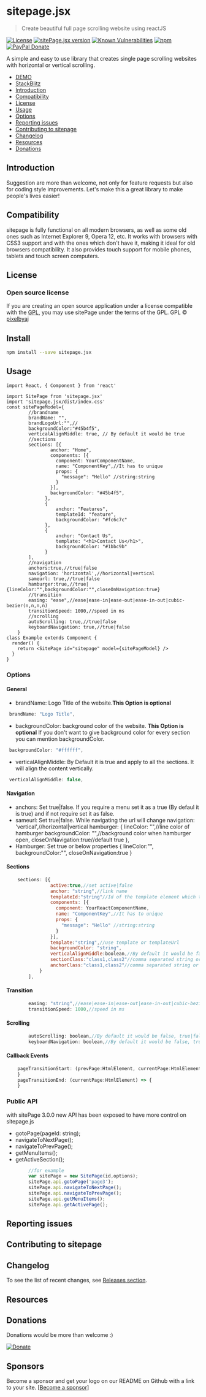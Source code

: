 # sitepage.jsx

> Create beautiful full page scrolling website using reactJS

[![License](https://img.shields.io/badge/License-GPL-blue.svg)](https://www.gnu.org/licenses/gpl-3.0.en.html)
[![sitePage.jsx version](https://img.shields.io/npm/v/sitepage.jsx/latest)](https://www.npmjs.com/package/sitepage.js)
[![Known Vulnerabilities](https://snyk.io/test/github/pixelbyaj/sitePage.jsx/badge.svg?targetFile=package.json)](https://snyk.io/test/github/pixelbyaj/sitePage.jsx?targetFile=package.json)
[![npm](https://img.shields.io/npm/dt/sitepage.jsx.svg)](https://www.npmjs.com/package/sitepage.jsx)
[![PayPal Donate](https://img.shields.io/badge/donate-PayPal.me-ff69b4.svg)](https://www.paypal.me/pixelbyaj)

A simple and easy to use library that creates single page scrolling websites with horizontal or vertical scrolling.
- [DEMO](https://www.pixelbyaj.com/sitepage/)
- [StackBlitz](https://stackblitz.com/edit/sitepagejsx)
- [Introduction](https://github.com/pixelbyaj/sitepage.jsx#introduction)
- [Compatibility](https://github.com/pixelbyaj/sitepage.jsx#compatibility)
- [License](https://github.com/pixelbyaj/sitepage.jsx#license)
- [Usage](https://github.com/pixelbyaj/sitepage.jsx#usage)
- [Options](https://github.com/pixelbyaj/sitepage.jsx#options)
- [Reporting issues](https://github.com/pixelbyaj/sitepage.jsx#reporting-issues)
- [Contributing to sitepage](https://github.com/pixelbyaj/sitepage.jsx#contributing-to-sitepagejs)
- [Changelog](https://github.com/pixelbyaj/sitepage.jsx#changelog)
- [Resources](https://github.com/pixelbyaj/sitepage.jsx#resources)
- [Donations](https://github.com/pixelbyaj/sitepage.jsx#donations)

## Introduction
Suggestion are more than welcome, not only for feature requests but also for coding style improvements.
Let's make this a great library to make people's lives easier!

## Compatibility
sitepage is fully functional on all modern browsers, as well as some old ones such as Internet Explorer 9, Opera 12, etc.
It works with browsers with CSS3 support and with the ones which don't have it, making it ideal for old browsers compatibility.
It also provides touch support for mobile phones, tablets and touch screen computers.

## License

### Open source license
If you are creating an open source application under a license compatible with the [GPL](https://www.gnu.org/licenses/gpl-3.0.en.html), you may use sitePage under the terms of the GPL.
GPL © [pixelbyaj](https://github.com/pixelbyaj)
## Install

```bash
npm install --save sitepage.jsx
```

## Usage

```tsx
import React, { Component } from 'react'

import SitePage from 'sitepage.jsx'
import 'sitepage.jsx/dist/index.css'
const sitePageModel={
        //brandname
        brandName: "",
        brandLogoUrl:"",//
        backgroundColor:"#45b4f5",
        verticalAlignMiddle: true, // By default it would be true
        //sections
        sections: [{
                anchor: "Home",
                components: [{
                  component: YourComponentName,
                  name: "ComponentKey",//It has to unique
                  props: {
                    "message": "Hello" //string:string
                  }
                }],
                backgroundColor: "#45b4f5",
              },
              {
                  anchor: "Features",
                  templateId: "feature",
                  backgroundColor: "#fc6c7c"
              },
              {
                  anchor: "Contact Us",
                  template: "<h1>Contact Us</h1>",
                  backgroundColor: "#1bbc9b"
              }
        ],
        //navigation
	    anchors:true,//true|false
        navigation: 'horizontal',//horizontal|vertical
        sameurl: true,//true|false
        hamburger:true,//true|{lineColor:"",backgroundColor:"",closeOnNavigation:true}
        //transition
        easing: "ease",//ease|ease-in|ease-out|ease-in-out|cubic-bezier(n,n,n,n)
        transitionSpeed: 1000,//speed in ms
        //scrolling
        autoScrolling: true,//true|false
        keyboardNavigation: true,//true|false
    }
class Example extends Component {
  render() {
    return <SitePage id="sitepage" model={sitePageModel} />
  }
}
```

### Options
#### General

* brandName: Logo Title of the website.**This Option is optional**
```javascript
 brandName: "Logo Title",
```
* backgroundColor: background color of the website. **This Option is optional** If you don't want to give background color for every section you can mention backgroundColor.
```javascript
 backgroundColor: "#ffffff",
```
* verticalAlignMiddle: By Default it is true and apply to all the sections. It will align the content vertically.
```javascript
 verticalAlignMiddle: false,
```
#### Navigation
* anchors: Set true|false. If you require a menu set it as a true (By defaul it is true) and if not require set it as false.
* sameurl: Set true|false. While navigating the url will change
        navigation: 'vertical',//horizontal|vertical
        hamburger: {
            lineColor: "",//line color of hamburger
            backgroundColor: "",//background color when hamburger open,
            closeOnNavigation:true//default true
        },
* Hamburger: Set true or below properties
    {
        lineColor:"",
        backgroundColor:"",
        closeOnNavigation:true
    }
#### Sections
```javascript
    sections: [{
                active:true,//set active|false
                anchor: "string",//link name
                templateId:"string"//Id of the template element which to be render
                components: [{
                  component: YourReactComponentName,
                  name: "ComponentKey",//It has to unique
                  props: {
                    "message": "Hello" //string:string
                  }
                }],
                template:"string",//use template or templateUrl
                backgroundColor: "string",
                verticalAlignMiddle:boolean,//By default it would be false, true|false
                sectionClass:"class1,class2"//comma separated string or string array class to be apply on sections
                anchorClass:"class1,class2"//comma separated string or string array class to be apply on sections
            }
        ],
```
#### Transition
```javascript
        easing: "string",//ease|ease-in|ease-out|ease-in-out|cubic-bezier(n,n,n,n)
        transitionSpeed: 1000,//speed in ms
```
#### Scrolling
```javascript
        autoScrolling: boolean,//By default it would be false, true|false
        keyboardNavigation: boolean,//By default it would be false, true|false
```
#### Callback Events
```javascript
    pageTransitionStart: (prevPage:HtmlElement, currentPage:HtmlElement) => {
    }
    pageTransitionEnd: (currentPage:HtmlElement) => {
    }
```
### Public API
with sitePage 3.0.0 new API has been exposed to have more control on sitepage.js
* gotoPage(pageId: string);
* navigateToNextPage();
* navigateToPrevPage();
* getMenuItems();
* getActiveSection();
```javascript
        //for example
        var sitePage = new SitePage(id,options);
        sitePage.api.gotoPage('page3');
        sitePage.api.navigateToNextPage();
        sitePage.api.navigateToPrevPage();
        sitePage.api.getMenuItems();
        sitePage.api.getActivePage();
```
## Reporting issues
## Contributing to sitepage
## Changelog
To see the list of recent changes, see [Releases section](https://github.com/pixelbyaj/sitePage/releases).
## Resources
## Donations
Donations would be more than welcome :)

[![Donate](https://www.paypalobjects.com/en_US/GB/i/btn/btn_donateCC_LG.gif)](https://www.paypal.me/pixelbyaj)
## Sponsors
Become a sponsor and get your logo on our README on Github with a link to your site. [[Become a sponsor](https://pixelbyaj.github.io/#contact)]

